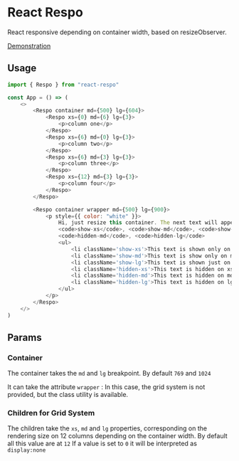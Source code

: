 # React Respo

React responsive depending on container width, based on resizeObserver.

[Demonstration](https://pbenard73.github.io/react-respo/)

## Usage


```js
import { Respo } from "react-respo"

const App = () => (
    <>
        <Respo container md={500} lg={604}>
            <Respo xs={0} md={6} lg={3}>
                <p>column one</p>
            </Respo>
            <Respo xs={6} md={0} lg={3}>
                <p>column two</p>
            </Respo>
            <Respo xs={6} md={3} lg={3}>
                <p>column three</p>
            </Respo>
            <Respo xs={12} md={3} lg={3}>
                <p>column four</p>
            </Respo>
        </Respo>

        <Respo container wrapper md={500} lg={900}>
            <p style={{ color: "white" }}>
                Hi, just resize this container. The next text will appear or disappear depending the classes{" "}
                <code>show-xs</code>, <code>show-md</code>, <code>show-lg</code>, <code>hidden-xs</code>,{" "}
                <code>hidden-md</code>, <code>hidden-lg</code>
                <ul>
                    <li className='show-xs'>This text is shown only on xs</li>
                    <li className='show-md'>This text is show only on md</li>
                    <li className='show-lg'>This text is shown just on lg</li>
                    <li className='hidden-xs'>This text is hidden on xs</li>
                    <li className='hidden-md'>This text is hidden on md</li>
                    <li className='hidden-lg'>This text is hidden on lg</li>
                </ul>
            </p>
        </Respo>
    </>
)
```

## Params

### Container

The container takes the `md` and `lg` breakpoint. By default `769` and `1024`

It can take the attribute `wrapper` : In this case, the grid system is not provided, but the class utility is available.

### Children for Grid System

The children take the `xs`, `md` and `lg` properties, corresponding on the rendering size on 12 columns depending on the container width. By default all this value are at `12`
If a value is set to `0` it will be interpreted as `display:none`
